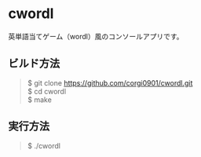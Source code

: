# cwordl
英単語当てゲーム（wordl）風のコンソールアプリです。

## ビルド方法
> $ git clone https://github.com/corgi0901/cwordl.git  
> $ cd cwordl  
> $ make

## 実行方法
> $ ./cwordl
